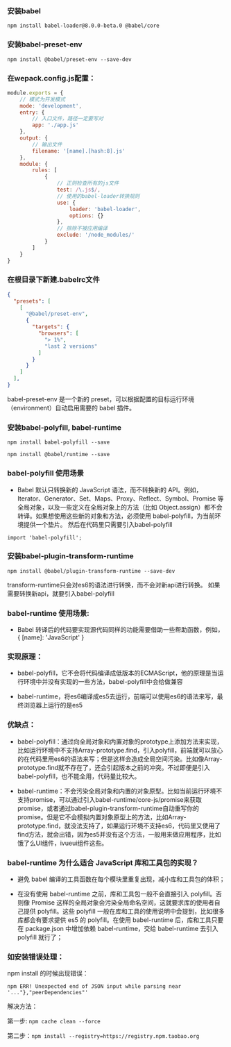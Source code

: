 ### 安装babel

```
npm install babel-loader@8.0.0-beta.0 @babel/core
```

### 安装babel-preset-env

```
npm install @babel/preset-env --save-dev
```

### 在wepack.config.js配置：

```js
module.exports = {
    // 模式为开发模式
    mode: 'development',
    entry: {
        // 入口文件，路径一定要写对
        app: './app.js'
    },
    output: {
        // 输出文件
        filename: '[name].[hash:8].js'
    },
    module: {
        rules: [
            {
                // 正则检查所有的js文件
                test: /\.js$/,
                // 使用的babel-loader转换规则
                use: {
                    loader: 'babel-loader',
                    options: {}
                },
                // 排除不被应用编译
                exclude: '/node_modules/'
            }
        ]
    }
}
```

### 在根目录下新建.babelrc文件



```json
{
  "presets": [
    [
      "@babel/preset-env",
      {
        "targets": {
          "browsers": [
            "> 1%",
            "last 2 versions"
          ]
        }
      }
    ]
  ],
}
```

babel-preset-env 是一个新的 preset，可以根据配置的目标运行环境（environment）自动启用需要的 babel 插件。



### 安装babel-polyfill, babel-runtime

```
npm install babel-polyfill --save

npm install @babel/runtime --save
```

### babel-polyfill 使用场景
 - Babel 默认只转换新的 JavaScript 语法，而不转换新的 API。例如，Iterator、Generator、Set、Maps、Proxy、Reflect、Symbol、Promise 等全局对象，以及一些定义在全局对象上的方法（比如 Object.assign）都不会转译。如果想使用这些新的对象和方法，必须使用 babel-polyfill，为当前环境提供一个垫片。
然后在代码里只需要引入babel-polyfill



```
import 'babel-polyfill';
```


### 安装babel-plugin-transform-runtime

```
npm install @babel/plugin-transform-runtime --save-dev
```

transform-runtime只会对es6的语法进行转换，而不会对新api进行转换。
如果需要转换新api，就要引入babel-polyfill


### babel-runtime 使用场景:
 - Babel 转译后的代码要实现源代码同样的功能需要借助一些帮助函数，例如，{ [name]: 'JavaScript' }

### 实现原理：
- babel-polyfill，它不会将代码编译成低版本的ECMAScript，他的原理是当运行环境中并没有实现的一些方法，babel-polyfill中会给做兼容

- babel-runtime，将es6编译成es5去运行，前端可以使用es6的语法来写，最终浏览器上运行的是es5


### 优缺点：
- babel-polyfill：通过向全局对象和内置对象的prototype上添加方法来实现，比如运行环境中不支持Array-prototype.find，引入polyfill，前端就可以放心的在代码里用es6的语法来写；但是这样会造成全局空间污染。比如像Array-prototype.find就不存在了，还会引起版本之前的冲突。不过即便是引入babel-polyfill，也不能全用，代码量比较大。

- babel-runtime：不会污染全局对象和内置的对象原型。比如当前运行环境不支持promise，可以通过引入babel-runtime/core-js/promise来获取promise，或者通过babel-plugin-transform-runtime自动重写你的promise。但是它不会模拟内置对象原型上的方法，比如Array-prototype.find，就没法支持了，如果运行环境不支持es6，代码里又使用了find方法，就会出错，因为es5并没有这个方法，一般用来做应用程序，比如饿了么UI组件，ivueui组件这些。


### babel-runtime 为什么适合 JavaScript 库和工具包的实现？

- 避免 babel 编译的工具函数在每个模块里重复出现，减小库和工具包的体积；

- 在没有使用 babel-runtime 之前，库和工具包一般不会直接引入 polyfill。否则像 Promise 这样的全局对象会污染全局命名空间，这就要求库的使用者自己提供 polyfill。这些 polyfill 一般在库和工具的使用说明中会提到，比如很多库都会有要求提供 es5 的 polyfill。在使用 babel-runtime 后，库和工具只要在 package.json 中增加依赖 babel-runtime，交给 babel-runtime 去引入 polyfill 就行了；


### 如安装错误处理：

npm install 的时候出现错误：

```
npm ERR! Unexpected end of JSON input while parsing near '..."},"peerDependencies"'
```

解决方法：

第一步: `npm cache clean --force`

第二步：`npm install --registry=https://registry.npm.taobao.org
`

